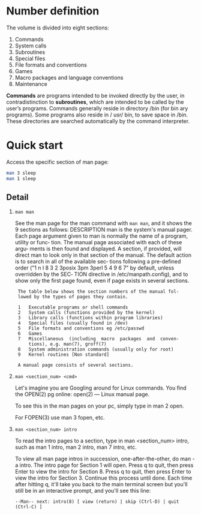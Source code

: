 # Number definition
The volume is divided into eight sections:

1. Commands
2. System calls
3. Subroutines
4. Special files
5. File formats and conventions
6. Games
7. Macro packages and language conventions
8. Maintenance

**Commands** are programs intended to be invoked directly by the user, in contradistinction to **subroutines**,
which are intended to be called by the user’s programs. Commands generally reside in directory /bin
(for bin ary programs). Some programs also reside in / usr/ bin, to save space in /bin. These directories
are searched automatically by the command interpreter.

# Quick start

Access the specific section of man page:
```bash
man 3 sleep
man 1 sleep
```

## Detail
1. `man man`

    See the man page for the man command with `man man`, and it shows the 9 sections as follows:
    DESCRIPTION
        man  is  the system's manual pager. Each page argument given
        to man is normally the name of a program, utility  or  func‐
        tion.   The  manual page associated with each of these argu‐
        ments is then found and displayed. A section,  if  provided,
        will  direct man to look only in that section of the manual.
        The default action is to search in all of the available sec‐
        tions following a pre-defined order ("1 n l 8 3 2 3posix 3pm
        3perl 5 4 9 6 7" by default, unless overridden by  the  SEC‐
        TION directive in /etc/manpath.config), and to show only the
        first page found, even if page exists in several sections.

        The table below shows the section numbers of the manual fol‐
        lowed by the types of pages they contain.

        1   Executable programs or shell commands
        2   System calls (functions provided by the kernel)
        3   Library calls (functions within program libraries)
        4   Special files (usually found in /dev)
        5   File formats and conventions eg /etc/passwd
        6   Games
        7   Miscellaneous  (including  macro  packages  and  conven‐
            tions), e.g. man(7), groff(7)
        8   System administration commands (usually only for root)
        9   Kernel routines [Non standard]

        A manual page consists of several sections.

2. `man <section_num> <cmd>`

    Let's imagine you are Googling around for Linux commands. You find the OPEN(2) pg online: open(2) — Linux manual page.

    To see this in the man pages on your pc, simply type in man 2 open.

    For FOPEN(3) use man 3 fopen, etc.

3. `man <section_num> intro`

    To read the intro pages to a section, type in man <section_num> intro, such as man 1 intro, man 2 intro, man 7 intro, etc.

    To view all man page intros in succession, one-after-the-other, do man -a intro. The intro page for Section 1 will open. Press q to quit, then press Enter to view the intro for Section 8. Press q to quit, then press Enter to view the intro for Section 3. Continue this process until done. Each time after hitting q, it'll take you back to the main terminal screen but you'll still be in an interactive prompt, and you'll see this line:

    `--Man-- next: intro(8) [ view (return) | skip (Ctrl-D) | quit (Ctrl-C) ]`